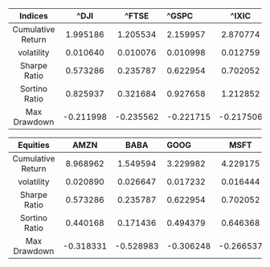 
|Indices           | ^DJI       | ^FTSE     | ^GSPC      | ^IXIC     | ^N225    |
|:-------:         |  :-------: | :-------: | :------    | :-------: | :-------:|
|Cumulative Return | 1.995186   | 1.205534  | 2.159957   | 2.870774  | 1.733902 |
|volatility        |  0.010640  | 0.010076  | 0.010998   | 0.012759  |0.012709  |
|Sharpe Ratio      | 0.573286   |0.235787   | 0.622954   | 0.702052  |0.471370  |
|Sortino Ratio     | 0.825937   |0.321684   |0.927658    |1.212852   | 0.811166 |
|Max Drawdown      |-0.211998 | -0.235562 |-0.221715|-0.217506|-0.278363|


|Equities          |  AMZN      | BABA      | GOOG      | MSFT     | TSLA      |
|:-------:         |  :-------: | :-------: | :------   | :-------:| :-------: |
|Cumulative Return | 8.968962   | 1.549594  |3.229982   | 4.229175 | 39.008256 |
|volatility        | 0.020890   | 0.026647  |  0.017232 | 0.016444 |0.036100   |
|Sharpe Ratio      |0.573286    |0.235787   |0.622954   |0.702052  |0.471370   |
|Sortino Ratio     |0.440168    | 0.171436  | 0.494379  | 0.646368 |0.432297   |
|Max Drawdown      |-0.318331   | -0.528983 | -0.306248 |-0.266537 | -0.478970 |

